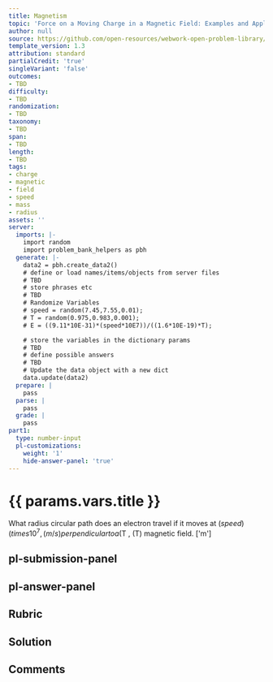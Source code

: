 ```yaml
---
title: Magnetism
topic: 'Force on a Moving Charge in a Magnetic Field: Examples and Applications'
author: null
source: https://github.com/open-resources/webwork-open-problem-library/tree/master/Contrib/BrockPhysics/College_Physics_Urone/22.Magnetism/22-05.Force_on_a_Moving_Charge_in_a_Magnetic_Field/NU_U17_22_05_005.pg
template_version: 1.3
attribution: standard
partialCredit: 'true'
singleVariant: 'false'
outcomes:
- TBD
difficulty:
- TBD
randomization:
- TBD
taxonomy:
- TBD
span:
- TBD
length:
- TBD
tags:
- charge
- magnetic
- field
- speed
- mass
- radius
assets: ''
server:
  imports: |-
    import random
    import problem_bank_helpers as pbh
  generate: |-
    data2 = pbh.create_data2()
    # define or load names/items/objects from server files
    # TBD
    # store phrases etc
    # TBD
    # Randomize Variables
    # speed = random(7.45,7.55,0.01);
    # T = random(0.975,0.983,0.001);
    # E = ((9.11*10E-31)*(speed*10E7))/((1.6*10E-19)*T);

    # store the variables in the dictionary params
    # TBD
    # define possible answers
    # TBD
    # Update the data object with a new dict
    data.update(data2)
  prepare: |
    pass
  parse: |
    pass
  grade: |
    pass
part1:
  type: number-input
  pl-customizations:
    weight: '1'
    hide-answer-panel: 'true'
---
```


# {{ params.vars.title }} 


What radius circular path does an electron travel if it moves at ($speed) (times 10^7 , (m/s) perpendicular to a ($T , (T) magnetic field.
['m']

## pl-submission-panel 


## pl-answer-panel 


## Rubric 


## Solution 


## Comments 


